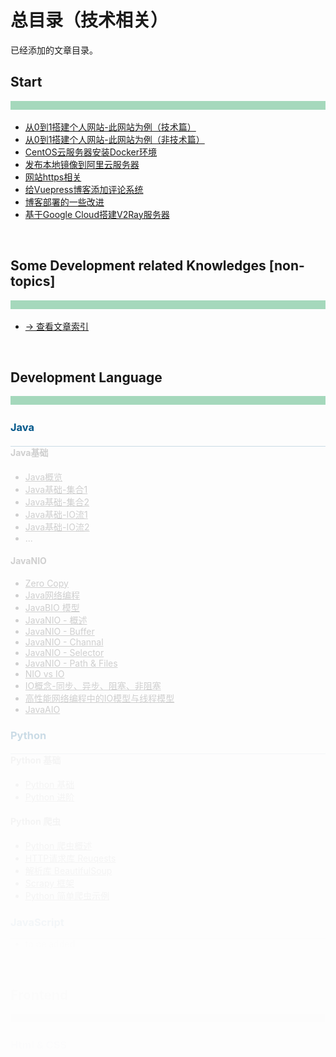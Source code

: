 # 总目录（技术相关）

已经添加的文章目录。



## Start

<div style="height:14px;background-color:#a5d8bc" />
<br>

- [从0到1搭建个人网站-此网站为例（技术篇）](/start/BuildThisSiteTech.html)
- [从0到1搭建个人网站-此网站为例（非技术篇）](/start/BuildThisSiteNonTech.html)
- [CentOS云服务器安装Docker环境](/start/CentosDockerInstall.html)
- [发布本地镜像到阿里云服务器](/start/PushLocalImageToAliyun.html)
- [网站https相关](/start/HttpsUpgrade.html)
- [给Vuepress博客添加评论系统](/start/AddBlogComment.html)
- [博客部署的一些改进](/start/BlogDeployment.html)
- [基于Google Cloud搭建V2Ray服务器](/start/V2RayWithGoogleCloud.html)


<!-- comment -->


<br>

## Some Development related Knowledges [non-topics]

<div style="height:14px;background-color:#a5d8bc" />
<br>

- [-> 查看文章索引](/SomeKnowledges/)


<!-- comment -->


<br>

## Development Language

<div style="height:14px;background-color:#a5d8bc" />
<br>



### Java

<div style="height:1px;background-color:#00578a;opacity:0.2;margin-top:6px" />

#### Java基础

- [Java概览](/DevLanguage/Java/JavaBasic/)
- [Java基础-集合1](/DevLanguage/Java/JavaBasic/Java基础-集合1.html)
- [Java基础-集合2](/DevLanguage/Java/JavaBasic/Java基础-集合2.html)
- [Java基础-IO流1](/DevLanguage/Java/JavaBasic/Java基础-IO流1.html)
- [Java基础-IO流2](/DevLanguage/Java/JavaBasic/Java基础-IO流2.html)
- ... 

#### JavaNIO

- [Zero Copy](/DevLanguage/Java/JavaNIO/ZeroCopy.html)
- [Java网络编程](/DevLanguage/Java/JavaNIO/Java%E7%BD%91%E7%BB%9C%E7%BC%96%E7%A8%8B.html)
- [JavaBIO 模型](/DevLanguage/Java/JavaNIO/JavaBIO.html)
- [JavaNIO - 概述](/DevLanguage/Java/JavaNIO/JavaNIO-%E6%A6%82%E8%BF%B0.html)
- [JavaNIO - Buffer](/DevLanguage/Java/JavaNIO/JavaNIO-Buffer.html)
- [JavaNIO - Channal](/DevLanguage/Java/JavaNIO/JavaNIO-Channal.html)
- [JavaNIO - Selector](/DevLanguage/Java/JavaNIO/JavaNIO-Selector.html)
- [JavaNIO - Path & Files](/DevLanguage/Java/JavaNIO/JavaNIO-Path&Files.html)
- [NIO vs IO](/DevLanguage/Java/JavaNIO/NIO%20vs%20IO.html)
- [ IO概念-同步、异步、阻塞、非阻塞](/DevLanguage/Java/JavaNIO/IOTheory.html)
- [高性能网络编程中的IO模型与线程模型](/DevLanguage/Java/JavaNIO/IOModelAndThreadModel.html)
- [JavaAIO](/DevLanguage/Java/JavaNIO/JavaAIO.html)



### Python

<div style="height:1px;background-color:#00578a;opacity:0.2;margin-top:6px" />

#### Python 基础

- [Python 基础](/DevLanguage/Python/PythonBasic.html)
- [Python 进阶](/DevLanguage/Python/PythonAdvanced.html)

#### Python 爬虫

- [Python 爬虫概述](/DevLanguage/Python/Spider/)
- [HTTP请求库 Reuqests](/DevLanguage/Python/Spider/Requests.html)
- [解析库 BeautifulSoup](/DevLanguage/Python/Spider/BeautifulSoup.html)
- [Scrapy 框架](/DevLanguage/Python/Spider/Scrapy.html)
- [Python 简单爬虫示例](/DevLanguage/Python/Spider/Cases.html)



### JavaScript

<div style="height:1px;background-color:#00578a;opacity:0.2;margin-top:6px" />

- to be added


<!-- comment -->


<br>

## Frontend

<div style="height:14px;background-color:#a5d8bc" />
<br>



### Html & CSS

<div style="height:1px;background-color:#00578a;opacity:0.2;margin-top:6px" />

- to be added ...



### JavaScript

<div style="height:1px;background-color:#00578a;opacity:0.2;margin-top:6px" />

- to be added ...



### Nodejs

<div style="height:1px;background-color:#00578a;opacity:0.2;margin-top:6px" />

- [npm 基本使用](/Frontend/Nodejs/npm.html)
- to be added ...



### React

<div style="height:1px;background-color:#00578a;opacity:0.2;margin-top:6px" />

- to be added ...



### Vue

<div style="height:1px;background-color:#00578a;opacity:0.2;margin-top:6px" />

- [Vue 实例以及生命周期](/Frontend/Vue/VueStart.html)



### Webpack

<div style="height:1px;background-color:#00578a;opacity:0.2;margin-top:6px" />

- [webpack 入门](/Frontend/Webpack/WebpackStart.html)
- to be added ...


<!-- comment -->


<br>

## Architect

<div style="height:14px;background-color:#a5d8bc" />
<br>



### Load Balance

<div style="height:1px;background-color:#00578a;opacity:0.2;margin-top:6px" />

- [负载均衡相关知识](/Architect/LoadBalance.html)



### Servers Related

<div style="height:1px;background-color:#00578a;opacity:0.2;margin-top:6px" />

- [Nginx 从入门到实践](/Architect/Servers/nginx.html)
- to be added ...

<!-- comment -->


<br>

## Data Storage

<div style="height:14px;background-color:#a5d8bc" />
<br>

[快速理解数据库全景图](/DataStorage/Overview.html)



### Neo4j

<div style="height:1px;background-color:#00578a;opacity:0.2;margin-top:6px" />

- [Neo4j基础入门](/DataStorage/neo4j/Neo4jStart.html)
- [查询语言Cypher](/DataStorage/neo4j/Cypher.html)
- [How to migrate from a relational database to Neo4j](/DataStorage/neo4j/NorthwindGraph.html)


<!-- comment -->


<br>

## DevOps

<div style="height:14px;background-color:#a5d8bc" />
<br>



### Docker

<div style="height:1px;background-color:#00578a;opacity:0.2;margin-top:6px" />

- [Docker - 基本介绍](/DevOps/Docker/Docker.html)
- [Docker - 进入容器的方式](/DevOps/Docker/Docker_Enter.html)
- [Docker - 常用基本命令](/DevOps/Docker/Docker_Commands.html)
- [Docker Case - Nginx基本部署](/DevOps/Docker/DockerCase_Nginx.html)
- [Docker Case - Springboot项目部署](/DevOps/Docker/DockerCase_Springboot.html)
- [Docker Compose](/DevOps/Docker/Docker_Compose.html)
- [Docker Machine](/DevOps/Docker/Docker_Machine.html)



### Ansible

<div style="height:1px;background-color:#00578a;opacity:0.2;margin-top:6px" />

- [Ansible 入门](/DevOps/Ansible/AnsibleStart.html)



### Git

<div style="height:1px;background-color:#00578a;opacity:0.2;margin-top:6px" />

- [Git 常用命令](/DevOps/Git/GitUsage.html)  - *(持续添加)*
- [Git Case总结](/DevOps/Git/GitCase.html) - *(持续添加)*


<!-- comment -->


<br>

## 分布式系统

<div style="height:14px;background-color:#a5d8bc" />
<br>



### 分布式理论

<div style="height:1px;background-color:#00578a;opacity:0.2;margin-top:6px" />

- [分布式与集群](/DistributedSystem/Theory/DistributedVsCluster.html)
- [事务、ACID、CAP、一致性、BASE](/DistributedSystem/Theory/ACID-CAP-%E4%B8%80%E8%87%B4%E6%80%A7-BASE.html)
- [一致性算法(2PC、3PC、Paxos、Raft、ZAB ...)](/DistributedSystem/Theory/ConsistencyAlgorithm.html)



### 分布式协调服务

<div style="height:1px;background-color:#00578a;opacity:0.2;margin-top:6px" />

#### Zookeeper

- [Zookeeper 入门](/DistributedSystem/ZookeeperEtcdRelated/zk_1.html)
- [Zookeeper 安装](/DistributedSystem/ZookeeperEtcdRelated/zk_2.html)
- [Zookeeper 内部原理](/DistributedSystem/ZookeeperEtcdRelated/zk_3.html)
- [Zookeeper 实战](/DistributedSystem/ZookeeperEtcdRelated/zk_4.html)

#### Others

- [Zookeeper与Etcd的对比](/DistributedSystem/ZookeeperEtcdRelated/zk_vs_etcd.html)



### 分布式消息/流平台

<div style="height:1px;background-color:#00578a;opacity:0.2;margin-top:6px" />

- [消息队列相关知识](/DistributedSystem/DistributedMessageStreamPlatform/MQTheory.html)

#### Kafka

- [kafka](/DistributedSystem/DistributedMessageStreamPlatform/Kafka.html)

#### Pulsar

- to be added ...



### 分布式系统基础框架Hadoop

<div style="height:1px;background-color:#00578a;opacity:0.2;margin-top:6px" />

- [Hadoop入门](/DistributedSystem/Hadoop/)
- [Hadoop安装初体验](/DistributedSystem/Hadoop/HadoopInstall.html)
- [HDFS](/DistributedSystem/Hadoop/hdfs.html)
- [MapReduce](/DistributedSystem/Hadoop/MapReduce.html)
- [Hive](/DistributedSystem/Hadoop/hive.html)
- [HBase](/DistributedSystem/Hadoop/hbase.html)


<!-- comment -->


<br>

## Big Data Platform

<div style="height:14px;background-color:#a5d8bc" />
<br>



### Splunk

<div style="height:1px;background-color:#00578a;opacity:0.2;margin-top:6px" />

- [Splunk Start基础](/BigData/Splunk/SplunkStart.html)



### ELK Stack

<div style="height:1px;background-color:#00578a;opacity:0.2;margin-top:6px" />

- [Elasticsearch 概念与总结](/BigData/ELK/ESConcepts-base.html)
- [Elasticsearch 原理-分布式特性](/BigData/ELK/ESConcepts-cluster.html)
- [Elasticsearch 原理-索引](/BigData/ELK/ESConcepts-index.html)
- [Elasticsearch 原理-分词器 & 搜索相关性](/BigData/ELK/ESConcepts-AnalysisAndRelated.html)
- [Elasticsearch Index-基本操作与并发](/BigData/ELK/ESIndex-basicoperation.html)
- [Elasticsearch Index-Mapping & Setting](/BigData/ELK/ESIndex-mapping.html)
- [Elasticsearch Index-Index Template](/BigData/ELK/ESIndex-IndexTemplate.html)
- [Elasticsearch Index-Text Analysis](/BigData/ELK/ESIndex-TextAnalysis.html)
- [Elasticsearch Index-Ingest & Script](/BigData/ELK/ESIndex-IngestAndScript.html)
- [Elasticsearch 使用-基本CRUD](/BigData/ELK/ESUsage-crud.html)
- [Elasticsearch 搜索-搜索相关](/BigData/ELK/ESSearch-search.html)
- [Elasticsearch 搜索-查询DSL](/BigData/ELK/ESSearch-queryDSL.html)
- [Elasticsearch 搜索-聚合](/BigData/ELK/ESSearch-aggregation.html)
- to be added ...


<!-- comment -->


<br>

## Algorithm & Machine Learning

<div style="height:14px;background-color:#a5d8bc" />
<br>



### Algorithm

<div style="height:1px;background-color:#00578a;opacity:0.2;margin-top:6px" />

- [Algorithm Start](/AMachineLearning/Algorithm/)



### Machine Learning

<div style="height:1px;background-color:#00578a;opacity:0.2;margin-top:6px" />

- to be added ...


<!-- comment -->


<br>

## Computer Science

<div style="height:14px;background-color:#a5d8bc" />
<br>



### Network

<div style="height:1px;background-color:#00578a;opacity:0.2;margin-top:6px" />

- [网络基础名词概念](/ComputerScience/Network/NetworkTerms.html)
- [网络基础知识](/ComputerScience/Network/NetworkBase.html)


<!-- comment -->


<style scoped>
    h3{
        color: #00578a;
    }
</style>